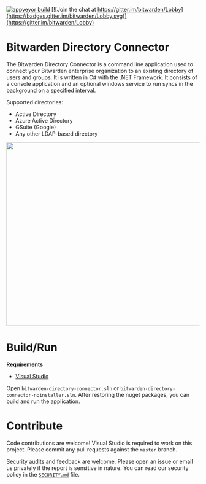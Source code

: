[![appveyor build](https://ci.appveyor.com/api/projects/status/github/bitwarden/directory-connector?branch=master&svg=true)](https://ci.appveyor.com/project/bitwarden/directory-connector)
[![Join the chat at https://gitter.im/bitwarden/Lobby](https://badges.gitter.im/bitwarden/Lobby.svg)](https://gitter.im/bitwarden/Lobby)

# Bitwarden Directory Connector

The Bitwarden Directory Connector is a command line application used to connect your Bitwarden enterprise organization to an existing directory of users and groups.
It is written in C# with the .NET Framework. It consists of a console application and an optional windows service to run syncs in the background on a specified interval.

Supported directories:
- Active Directory
- Azure Active Directory
- GSuite (Google)
- Any other LDAP-based directory

<img src="https://i.imgur.com/IdqS0se.png" alt="" width="680" height="479" />

# Build/Run

**Requirements**

- [Visual Studio](https://www.visualstudio.com/)

Open `bitwarden-directory-connector.sln` or `bitwarden-directory-connector-noinstaller.sln`. After restoring the nuget packages, you can build and run the application.

# Contribute

Code contributions are welcome! Visual Studio is required to work on this project. Please commit any pull requests against the `master` branch.

Security audits and feedback are welcome. Please open an issue or email us privately if the report is sensitive in nature. You can read our security policy in the [`SECURITY.md`](SECURITY.md) file.
